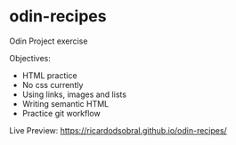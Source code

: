 # odin-recipes
Odin Project exercise

Objectives: 
 - HTML practice
 - No css currently
 - Using links, images and  lists
 - Writing semantic HTML
 - Practice git workflow

Live Preview:
 https://ricardodsobral.github.io/odin-recipes/